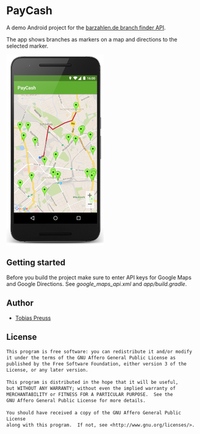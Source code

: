 # PayCash

A demo Android project for the [barzahlen.de branch finder API][barzahlen-branch-finder-api].

The app shows branches as markers on a map and directions to the selected marker.

![PayCash][app-screenshot]


## Getting started

Before you build the project make sure to enter API keys for Google Maps and Google Directions.
See *google_maps_api.xml* and *app/build.gradle*.


## Author

* [Tobias Preuss][tobias-preuss]


## License

    This program is free software: you can redistribute it and/or modify
    it under the terms of the GNU Affero General Public License as
    published by the Free Software Foundation, either version 3 of the
    License, or any later version.

    This program is distributed in the hope that it will be useful,
    but WITHOUT ANY WARRANTY; without even the implied warranty of
    MERCHANTABILITY or FITNESS FOR A PARTICULAR PURPOSE.  See the
    GNU Affero General Public License for more details.

    You should have received a copy of the GNU Affero General Public License
    along with this program.  If not, see <http://www.gnu.org/licenses/>.


[barzahlen-branch-finder-api]: https://www.barzahlen.de/filialfinder/get_stores
[app-screenshot]: gfx/screenshot.png
[tobias-preuss]: https://github.com/johnjohndoe

